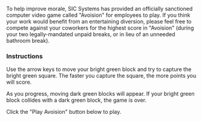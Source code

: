 To help improve morale, SIC Systems has provided an officially sanctioned computer video game called "Avoision" for employees to play. If you think your work would benefit from an entertaining diversion, please feel free to compete against your coworkers for the highest score in "Avoision" (during your two legally-mandated unpaid breaks, or in lieu of an unneeded bathroom break).

### Instructions
Use the arrow keys to move your bright green block and try to capture the bright green square. The faster you capture the square, the more points you will score.

As you progress, moving dark green blocks will appear. If your bright green block collides with a dark green block, the game is over.

Click the "Play Avoision" button below to play.
